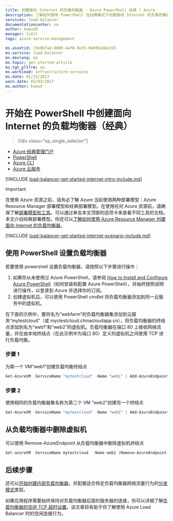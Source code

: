 ```yaml
---
title: 创建面向 Internet 的负载均衡器 - Azure PowerShell 经典 | Azure
description: 了解如何使用 PowerShell 在经典模式下创建面向 Internet 的负载均衡器
services: load-balancer
documentationcenter: na
author: kumudd
manager: timlt
tags: azure-service-management

ms.assetid: 73e8bfa4-8086-4ef0-9e35-9e00b24be319
ms.service: load-balancer
ms.devlang: na
ms.topic: get-started-article
ms.tgt_pltfrm: na
ms.workload: infrastructure-services
ms.date: 01/23/2017
wacn.date: 03/03/2017
ms.author: kumud
---
```


# 开始在 PowerShell 中创建面向 Internet 的负载均衡器（经典）
> [!div class="op_single_selector"]
- [Azure 经典管理门户](./load-balancer-get-started-internet-classic-portal.md)
- [PowerShell](./load-balancer-get-started-internet-classic-ps.md)
- [Azure CLI](./load-balancer-get-started-internet-classic-cli.md)
- [Azure 云服务](./load-balancer-get-started-internet-classic-cloud.md)

[!INCLUDE [load-balancer-get-started-internet-intro-include.md](../../includes/load-balancer-get-started-internet-intro-include.md)]

> [!IMPORTANT]
在使用 Azure 资源之前，请务必了解 Azure 当前使用两种部署模型：Azure Resource Manager 部署模型和经典部署模型。在使用任何 Azure 资源前，请确保了解[部署模型和工具](../azure-classic-rm.md)。可以通过单击本文顶部的选项卡来查看不同工具的文档。本文介绍经典部署模型。你还可以[了解如何使用 Azure Resource Manager 创建面向 Internet 的负载均衡器](./load-balancer-get-started-internet-arm-ps.md)。

[!INCLUDE [load-balancer-get-started-internet-scenario-include.md](../../includes/load-balancer-get-started-internet-scenario-include.md)]

## 使用 PowerShell 设置负载均衡器

若要使用 powershell 设置负载均衡器，请按照以下步骤进行操作：

1. 如果你从未使用过 Azure PowerShell，请参阅 [How to Install and Configure Azure PowerShell](https://docs.microsoft.com/powershell/azureps-cmdlets-docs)（如何安装和配置 Azure PowerShell），并始终按照说明进行操作，以登录到 Azure 并选择你的订阅。
2. 创建虚拟机后，可以使用 PowerShell cmdlet 将负载均衡器添加到同一云服务中的虚拟机。

在下面的示例中，要将名为“webfarm”的负载均衡器集添加到云服务“mytestcloud”（或 myctestcloud.chinacloudapp.cn），将负载均衡器的终结点添加到名为“web1”和“web2”的虚拟机。负载均衡器在端口 80 上接收网络流量，并在由本地终结点（在此示例中为端口 80）定义的虚拟机之间使用 TCP 进行负载均衡。

### 步骤 1

为第一个 VM“web1”创建负载均衡终结点

```powershell
Get-AzureVM -ServiceName "mytestcloud" -Name "web1" | Add-AzureEndpoint -Name "HttpIn" -Protocol "tcp" -PublicPort 80 -LocalPort 80 -LBSetName "WebFarm" -ProbePort 80 -ProbeProtocol "http" -ProbePath '/' | Update-AzureVM
```

### 步骤 2

使用相同的负载均衡器集名称为第二个 VM “web2”创建另一个终结点

```powershell
Get-AzureVM -ServiceName "mytestcloud" -Name "web2" | Add-AzureEndpoint -Name "HttpIn" -Protocol "tcp" -PublicPort 80 -LocalPort 80 -LBSetName "WebFarm" -ProbePort 80 -ProbeProtocol "http" -ProbePath '/' | Update-AzureVM
```

## 从负载均衡器中删除虚拟机

可以使用 Remove-AzureEndpoint 从负载均衡器中删除虚拟机终结点

```powershell
Get-azureVM -ServiceName mytestcloud  -Name web1 |Remove-AzureEndpoint -Name httpin | Update-AzureVM
```

## 后续步骤

还可以[开始创建内部负载均衡器](./load-balancer-get-started-ilb-classic-ps.md)，并配置适合特定负载均衡器网络流量行为的[分发模式](./load-balancer-distribution-mode.md)类型。

如果应用程序需要始终保持对负载均衡器后面的服务器的连接，你可以详细了解[负载均衡器的空闲 TCP 超时设置](./load-balancer-tcp-idle-timeout.md)。该文章将有助于你了解使用 Azure Load Balancer 时的空闲连接行为。

<!---HONumber=Mooncake_0227_2017-->
<!--Update_Description: update meta properties; wording update -->